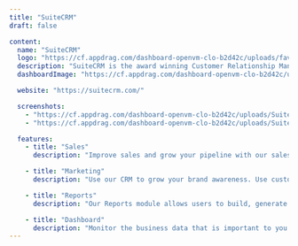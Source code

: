 ```yaml
---
title: "SuiteCRM"
draft: false

content:
  name: "SuiteCRM"
  logo: "https://cf.appdrag.com/dashboard-openvm-clo-b2d42c/uploads/favicon-144-1-abWI.png"
  description: "SuiteCRM is the award winning Customer Relationship Management application. Making it easy for your Sales, Marketing and Customer Service departments to discover key information that will help you grow, retain and delight your customers."
  dashboardImage: "https://cf.appdrag.com/dashboard-openvm-clo-b2d42c/uploads/SuiteCRM-7-V7qA.png"

  website: "https://suitecrm.com/"

  screenshots:
    - "https://cf.appdrag.com/dashboard-openvm-clo-b2d42c/uploads/SuiteCRM-7-V7qA.png"
    - "https://cf.appdrag.com/dashboard-openvm-clo-b2d42c/uploads/SuiteCRM-7-rTa7.png"

  features:
    - title: "Sales"
      description: "Improve sales and grow your pipeline with our sales automation modules. Model your sales process using our tools to increase lead conversion rates, send personalised quotes and prioritise which opportunities you should be pursuing next."

    - title: "Marketing"
      description: "Use our CRM to grow your brand awareness. Use custom fields to model your personas and successfully segment your data using our Target Lists module. Create engaging campaigns to send marketing content and automate marketing tasks."

    - title: "Reports"
      description: "Our Reports module allows users to build, generate and manage reports based on real time data. Teams can gather data from any module within your CRM to generate reports that will display vital information for your business in real-time."

    - title: "Dashboard"
      description: "Monitor the business data that is important to you at a glance, with personalised real-time dashboards for you and your users."
---
```

